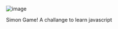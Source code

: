 ![image](https://github.com/OneBraveHero/simon-game-challange/assets/116216036/717b60f9-d637-464c-a376-390cb26cebe2)

Simon Game! A challange to learn javascript


